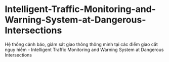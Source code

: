 # Intelligent-Traffic-Monitoring-and-Warning-System-at-Dangerous-Intersections
Hệ thống cảnh báo, giám sát giao thông thông minh tại các điểm giao cắt nguy hiểm - Intelligent Traffic Monitoring and Warning System at Dangerous Intersections
